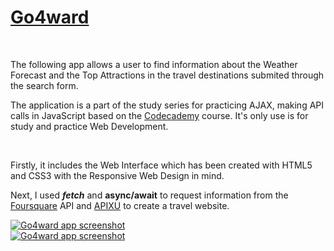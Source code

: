<div>
    <h1><a href="https://ewwan.github.io/go4ward/" title="Click to visit: Go4ward">Go4ward</a></h1>
    <wbr />
    <p>The following app allows a user to find information about the Weather Forecast and the Top Attractions in the travel destinations submited through the search form.</p>
</div>
<div>
    <p>The application is a part of the study series for practicing AJAX, making API calls in JavaScript based on the <a href="https://www.codecademy.com">Codecademy</a> course. It's only use is for study and practice Web Development.</p>
    <br />
    <p>Firstly, it includes the Web Interface which has been created with HTML5 and CSS3 with the Responsive Web Design in mind.</p>
    <p>Next, I used <strong><em>fetch</em></strong> and <strong><em></em>async/await</em></strong> to request information from the <a href="https://developer.foursquare.com/">Foursquare</a> API and <a href="https://www.apixu.com/doc/">APIXU</a> to create a travel website.</p>
</div>
<div>
    <a href="https://ewwan.github.io/go4ward/"><img src="https://i.imgur.com/liSzDnd.png" alt="Go4ward app screenshot" title="Click to visit: Go4ward" /></a>
    <br />
    <a href="https://ewwan.github.io/go4ward/"><img src="https://i.imgur.com/5mMhh7g.png" alt="Go4ward app screenshot" title="Click to visit: Go4ward" /></a>
</div>
